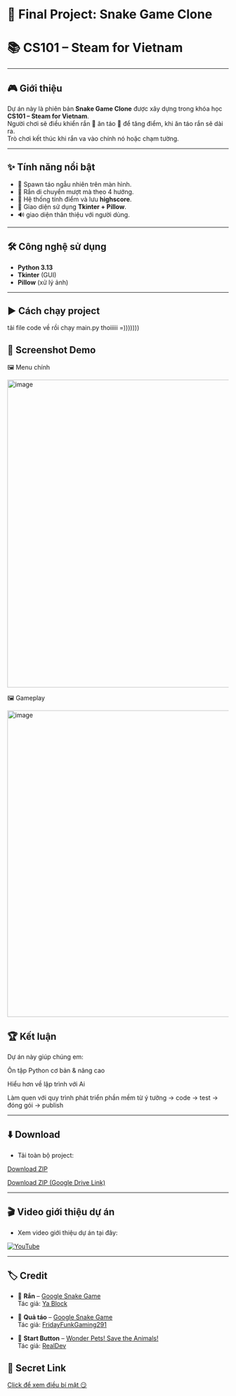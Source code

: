 # 🐍 Final Project: Snake Game Clone  
# 📚 **CS101 – Steam for Vietnam**

---

## 🎮 Giới thiệu  
Dự án này là phiên bản **Snake Game Clone** được xây dựng trong khóa học **CS101 – Steam for Vietnam**.  
Người chơi sẽ điều khiển rắn 🐍 ăn táo 🍎 để tăng điểm, khi ăn táo rắn sẽ dài ra.  
Trò chơi kết thúc khi rắn va vào chính nó hoặc chạm tường.  

---

## ✨ Tính năng nổi bật  
- 🍏 Spawn táo ngẫu nhiên trên màn hình.  
- 🐍 Rắn di chuyển mượt mà theo 4 hướng.  
- 💯 Hệ thống tính điểm và lưu **highscore**.  
- 🎨 Giao diện sử dụng **Tkinter + Pillow**.  
- 🔊 giao diện thân thiệu với người dùng.

---

## 🛠️ Công nghệ sử dụng  
- **Python 3.13**  
- **Tkinter** (GUI)  
- **Pillow** (xử lý ảnh)  


---


## ▶️ Cách chạy project  
tải file code về rồi chạy main.py thoiiiii =)))))))

## 📸 Screenshot Demo




🖼️ Menu chính


<img width="874" height="700" alt="image" src="https://github.com/user-attachments/assets/ccc27268-7096-4557-b03c-7ece8e64c08d" />





🖼️ Gameplay



<img width="879" height="697" alt="image" src="https://github.com/user-attachments/assets/acd65dce-dc95-42a0-8523-48582cfc5de9" />




## 🏆 Kết luận

Dự án này giúp chúng em:

Ôn tập Python cơ bản & nâng cao

Hiểu hơn về lập trình với Ai

Làm quen với quy trình phát triển phần mềm từ ý tưởng → code → test → đóng gói → publish

---

## ⬇️ Download

- Tải toàn bộ project:

[Download ZIP](https://github.com/phucbips/Final-Project-Snake-Game-Clone-CS101-STEAM-for-Vietnam/archive/refs/heads/main.zip)

[Download ZIP (Google Drive Link)](https://drive.google.com/file/d/1LEQEdtJa6bRw3U0J4Fr8HAXcP8EnoUCJ/view?usp=drive_link)

---


## 🎬 Video giới thiệu dự án
- Xem video giới thiệu dự án tại đây:

[![YouTube](https://img.shields.io/badge/YouTube-FF0000?style=flat&logo=youtube&logoColor=white)](https://youtu.be/2_JXBwi9SWY)


---
## 🏷️ Credit

- 🐍 **Rắn** – [Google Snake Game](https://www.spriters-resource.com/browser_games/googlesnakegame/)  
  Tác giả: [Ya Block](https://www.spriters-resource.com/profile/YaBlock)


- 🍎 **Quả táo** – [Google Snake Game](https://www.spriters-resource.com/browser_games/googlesnakegame/)  
  Tác giả: [FridayFunkGaming291](https://www.spriters-resource.com/profile/FridayFunkGaming291)

  
- 🎨 **Start Button** – [Wonder Pets! Save the Animals!](https://www.spriters-resource.com/ds_dsi/wonderpetssavetheanimals/asset/174645/)  
  Tác giả: [RealDev](https://www.spriters-resource.com/submitter/RealDev/)  



## 🎁 Secret Link


[Click để xem điều bí mật 😏](https://www.youtube.com/watch?v=xvFZjo5PgG0&list=RDxvFZjo5PgG0&start_radio=1)

